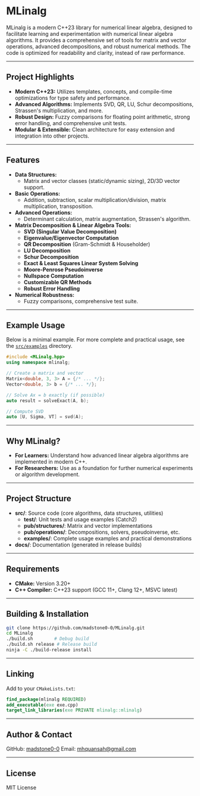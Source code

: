 # MLinalg

MLinalg is a modern C++23 library for numerical linear algebra, designed to facilitate learning and experimentation with
numerical linear algebra algorithms. It provides a comprehensive set of tools for matrix and vector operations, advanced decompositions, and robust numerical methods. The code is optimized for readability and clarity, instead of raw performance.

---

## Project Highlights

- **Modern C++23:** Utilizes templates, concepts, and compile-time optimizations for type safety and performance.
- **Advanced Algorithms:** Implements SVD, QR, LU, Schur decompositions, Strassen's multiplication, and more.
- **Robust Design:** Fuzzy comparisons for floating point arithmetic, strong error handling, and comprehensive unit tests.
- **Modular & Extensible:** Clean architecture for easy extension and integration into other projects.

---

## Features

- **Data Structures:**
  - Matrix and vector classes (static/dynamic sizing), 2D/3D vector support.
- **Basic Operations:**
  - Addition, subtraction, scalar multiplication/division, matrix multiplication, transposition.
- **Advanced Operations:**
  - Determinant calculation, matrix augmentation, Strassen's algorithm.
- **Matrix Decomposition & Linear Algebra Tools:**
  - **SVD (Singular Value Decomposition)**
  - **Eigenvalue/Eigenvector Computation**
  - **QR Decomposition** (Gram-Schmidt & Householder)
  - **LU Decomposition**
  - **Schur Decomposition**
  - **Exact & Least Squares Linear System Solving**
  - **Moore-Penrose Pseudoinverse**
  - **Nullspace Computation**
  - **Customizable QR Methods**
  - **Robust Error Handling**
- **Numerical Robustness:**
  - Fuzzy comparisons, comprehensive test suite.

---

## Example Usage

Below is a minimal example. For more complete and practical usage, see the [`src/examples`](src/examples) directory.

```cpp
#include <MLinalg.hpp>
using namespace mlinalg;

// Create a matrix and vector
Matrix<double, 3, 3> A = {/* ... */};
Vector<double, 3> b = {/* ... */};

// Solve Ax = b exactly (if possible)
auto result = solveExact(A, b);

// Compute SVD
auto [U, Sigma, VT] = svd(A);
```

---

## Why MLinalg?

- **For Learners:** Understand how advanced linear algebra algorithms are implemented in modern C++.
- **For Researchers:** Use as a foundation for further numerical experiments or algorithm development.

---

## Project Structure

- **src/**: Source code (core algorithms, data structures, utilities)
  - **test/**: Unit tests and usage examples (Catch2)
  - **pub/structures/**: Matrix and vector implementations
  - **pub/operations/**: Decompositions, solvers, pseudoinverse, etc.
  - **examples/**: Complete usage examples and practical demonstrations
- **docs/**: Documentation (generated in release builds)

---

## Requirements

- **CMake:** Version 3.20+
- **C++ Compiler:** C++23 support (GCC 11+, Clang 12+, MSVC latest)

---

## Building & Installation

```sh
git clone https://github.com/madstone0-0/MLinalg.git
cd MLinalg
./build.sh        # Debug build
./build.sh release # Release build
ninja -C ./build-release install
```

---

## Linking

Add to your `CMakeLists.txt`:

```cmake
find_package(mlinalg REQUIRED)
add_executable(exe exe.cpp)
target_link_libraries(exe PRIVATE mlinalg::mlinalg)
```

---

## Author & Contact

GitHub: [madstone0-0](https://github.com/madstone0-0)
Email: [mhquansah@gmail.com](mailto:mhquansah@gmail.com)

---

## License

MIT License
